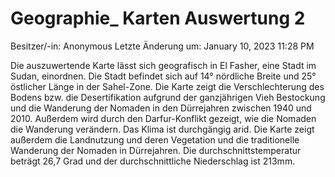 # Geographie_ Karten Auswertung 2

Besitzer/-in: Anonymous
Letzte Änderung um: January 10, 2023 11:28 PM

Die auszuwertende Karte lässt sich geografisch in El Fasher, eine Stadt im Sudan, einordnen. Die Stadt befindet sich auf 14° nördliche Breite und 25° östlicher Länge in der Sahel-Zone. Die Karte zeigt die Verschlechterung des Bodens bzw. die Desertifikation aufgrund der ganzjährigen Vieh Bestockung und die Wanderung der Nomaden in den Dürrejahren zwischen 1940 und 2010. Außerdem wird durch den Darfur-Konflikt gezeigt, wie die Nomaden die Wanderung verändern. Das Klima ist durchgängig arid. Die Karte zeigt außerdem die Landnutzung und deren Vegetation und die traditionelle Wanderung der Nomaden in Dürrejahren. Die durchschnittstemperatur beträgt 26,7 Grad und der durchschnittliche Niederschlag ist 213mm.